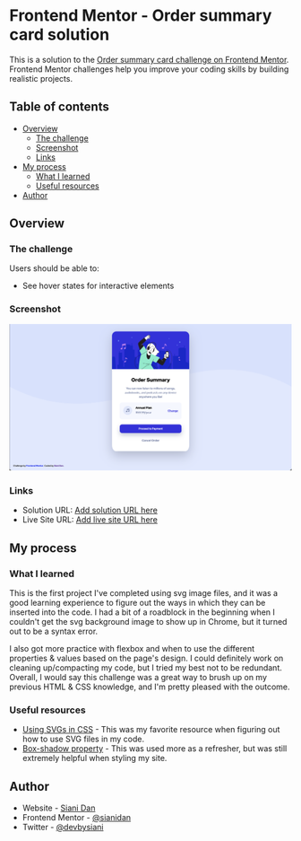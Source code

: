 # Frontend Mentor - Order summary card solution

This is a solution to the [Order summary card challenge on Frontend Mentor](https://www.frontendmentor.io/challenges/order-summary-component-QlPmajDUj). Frontend Mentor challenges help you improve your coding skills by building realistic projects. 

## Table of contents

- [Overview](#overview)
  - [The challenge](#the-challenge)
  - [Screenshot](#screenshot)
  - [Links](#links)
- [My process](#my-process)
  - [What I learned](#what-i-learned)
  - [Useful resources](#useful-resources)
- [Author](#author)

## Overview

### The challenge

Users should be able to:

- See hover states for interactive elements

### Screenshot

![](./screenshot.png)

### Links

- Solution URL: [Add solution URL here](https://your-solution-url.com)
- Live Site URL: [Add live site URL here](https://your-live-site-url.com)

## My process

### What I learned

  This is the first project I've completed using svg image files, and it was a good learning experience to figure out the ways in which they can be inserted into the code. I had a bit of a roadblock in the beginning when I couldn't get the svg background image to show up in Chrome, but it turned out to be a syntax error.

  I also got more practice with flexbox and when to use the different properties & values based on the page's design. I could definitely work on cleaning up/compacting my code, but I tried my best not to be redundant. Overall, I would say this challenge was a great way to brush up on my previous HTML & CSS knowledge, and I'm pretty pleased with the outcome.

### Useful resources

- [Using SVGs in CSS](https://www.freecodecamp.org/news/use-svg-images-in-css-html/) - This was my favorite resource when figuring out how to use SVG files in my code.
- [Box-shadow property](https://developer.mozilla.org/en-US/docs/Web/CSS/box-shadow) - This was used more as a refresher, but was still extremely helpful when styling my site.

## Author

- Website - [Siani Dan](https://github.com/sianidan)
- Frontend Mentor - [@sianidan](https://www.frontendmentor.io/profile/sianidan)
- Twitter - [@devbysiani](https://twitter.com/devbysiani)